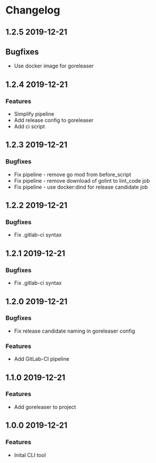 # Changelog

## 1.2.5 2019-12-21

## Bugfixes

- Use docker image for goreleaser

## 1.2.4 2019-12-21

### Features

- Simplify pipeline
- Add release config to goreleaser
- Add ci script

## 1.2.3 2019-12-21

### Bugfixes

- Fix pipeline - remove go mod from before_script
- Fix pipeline - remove download of golint to lint_code job
- Fix pipeline - use docker:dind for release candidate job

## 1.2.2 2019-12-21

### Bugfixes

- Fix .gitlab-ci syntax

## 1.2.1 2019-12-21

### Bugfixes

- Fix .gitlab-ci syntax

## 1.2.0 2019-12-21

### Bugfixes

- Fix release candidate naming in goreleaser config

### Features

- Add GitLab-CI pipeline

## 1.1.0 2019-12-21

### Features

- Add goreleaser to project

## 1.0.0 2019-12-21

### Features

- Inital CLI tool

